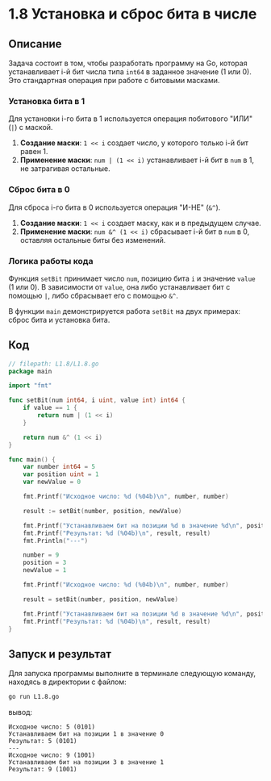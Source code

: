 # 1.8 Установка и сброс бита в числе

## Описание

Задача состоит в том, чтобы разработать программу на Go, которая устанавливает i-й бит числа типа `int64` в заданное значение (1 или 0). Это стандартная операция при работе с битовыми масками.

### Установка бита в 1

Для установки i-го бита в 1 используется операция побитового "ИЛИ" (`|`) с маской.

1.  **Создание маски**: `1 << i` создает число, у которого только i-й бит равен 1.
2.  **Применение маски**: `num | (1 << i)` устанавливает i-й бит в `num` в 1, не затрагивая остальные.

### Сброс бита в 0

Для сброса i-го бита в 0 используется операция "И-НЕ" (`&^`).

1.  **Создание маски**: `1 << i` создает маску, как и в предыдущем случае.
2.  **Применение маски**: `num &^ (1 << i)` сбрасывает i-й бит в `num` в 0, оставляя остальные биты без изменений.

### Логика работы кода

Функция `setBit` принимает число `num`, позицию бита `i` и значение `value` (1 или 0). В зависимости от `value`, она либо устанавливает бит с помощью `|`, либо сбрасывает его с помощью `&^`.

В функции `main` демонстрируется работа `setBit` на двух примерах: сброс бита и установка бита.

## Код

```go
// filepath: L1.8/L1.8.go
package main

import "fmt"

func setBit(num int64, i uint, value int) int64 {
    if value == 1 {
        return num | (1 << i)
    }

    return num &^ (1 << i)
}

func main() {
    var number int64 = 5
    var position uint = 1
    var newValue = 0

    fmt.Printf("Исходное число: %d (%04b)\n", number, number)

    result := setBit(number, position, newValue)

    fmt.Printf("Устанавливаем бит на позиции %d в значение %d\n", position, newValue)
    fmt.Printf("Результат: %d (%04b)\n", result, result)
    fmt.Println("---")

    number = 9
    position = 3
    newValue = 1

    fmt.Printf("Исходное число: %d (%04b)\n", number, number)

    result = setBit(number, position, newValue)

    fmt.Printf("Устанавливаем бит на позиции %d в значение %d\n", position, newValue)
    fmt.Printf("Результат: %d (%04b)\n", result, result)
}
```

## Запуск и результат

Для запуска программы выполните в терминале следующую команду, находясь в директории с файлом:

```bash
go run L1.8.go
```

вывод:

```
Исходное число: 5 (0101)
Устанавливаем бит на позиции 1 в значение 0
Результат: 5 (0101)
---
Исходное число: 9 (1001)
Устанавливаем бит на позиции 3 в значение 1
Результат: 9 (1001)
```

